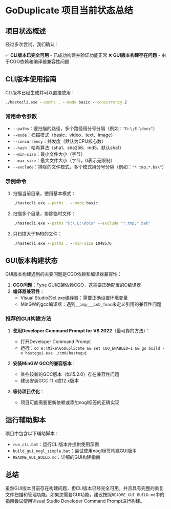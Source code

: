 # GoDuplicate 项目当前状态总结

## 项目状态概述

经过多次尝试，我们确认：

✅ **CLI版本已完全可用** - 已成功构建并验证功能正常
❌ **GUI版本构建存在问题** - 由于CGO依赖和编译器兼容性问题

## CLI版本使用指南

CLI版本已经生成并可以直接使用：

```cmd
./hastecli.exe --paths . --mode basic --concurrency 2
```

### 常用命令参数

- `--paths`：要扫描的路径，多个路径用分号分隔（例如：`"D:\;E:\docs"`）
- `--mode`：扫描模式（basic、video、text、image）
- `--concurrency`：并发度（默认为CPU核心数）
- `--hash`：哈希算法（sha1、sha256、md5，默认sha1）
- `--min-size`：最小文件大小（字节）
- `--max-size`：最大文件大小（字节，0表示无限制）
- `--exclude`：排除的文件模式，多个模式用分号分隔（例如：`"*.tmp;*.bak"`）

### 示例命令

1. 扫描当前目录，使用基本模式：
   ```cmd
   ./hastecli.exe --paths . --mode basic
   ```

2. 扫描多个目录，排除临时文件：
   ```cmd
   ./hastecli.exe --paths "D:\;E:\docs" --exclude "*.tmp;*.bak"
   ```

3. 只扫描大于1MB的文件：
   ```cmd
   ./hastecli.exe --paths . --min-size 1048576
   ```

## GUI版本构建状态

GUI版本构建遇到的主要问题是CGO依赖和编译器兼容性：

1. **CGO问题**：Fyne GUI框架依赖CGO，这需要正确配置的C编译器
2. **编译器兼容性**：
   - Visual Studio的cl.exe编译器：需要正确设置环境变量
   - MinGW的gcc编译器：遇到`__imp___iob_func`未定义引用的兼容性问题

### 推荐的GUI构建方法

1. **使用Developer Command Prompt for VS 2022**（最可靠的方法）：
   - 打开Developer Command Prompt
   - 运行：`cd e:\Mike\GoDuplicate && set CGO_ENABLED=1 && go build -o hastegui.exe ./cmd/hastegui`

2. **安装MinGW GCC的兼容版本**：
   - 某些较新的GCC版本（如15.2.0）存在兼容性问题
   - 建议安装GCC 11.x或12.x版本

3. **等待项目优化**：
   - 项目可能需要更新依赖或添加nogl标签的正确实现

## 运行辅助脚本

项目中包含以下辅助脚本：

- `run_cli.bat`：运行CLI版本并提供使用示例
- `build_gui_nogl_simple.bat`：尝试使用nogl标签构建GUI版本
- `README_GUI_BUILD.md`：详细的GUI构建指南

## 总结

虽然GUI版本目前存在构建问题，但CLI版本已经完全可用，并且具有完整的重复文件扫描和管理功能。如果您需要GUI功能，建议按照`README_GUI_BUILD.md`中的指南尝试使用Visual Studio Developer Command Prompt进行构建。